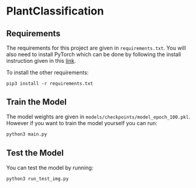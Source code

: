 # PlantClassification

## Requirements
The requirements for this project are given in `requirements.txt`. You will also need to install PyTorch which can be done by following the install instruction given in this [link](https://pytorch.org/get-started/locally/).

To install the other requirements:
```
pip3 install -r requirements.txt
```

## Train the Model
The model weights are given in `models/checkpoints/model_epoch_100.pkl`.
However if you want to train the model yourself you can run:
```python
python3 main.py
```

## Test the Model
You can test the model by running:
```python
python3 run_test_img.py
```
